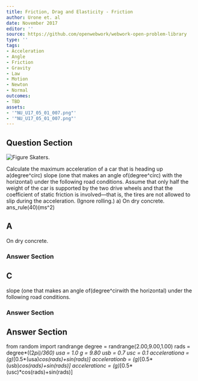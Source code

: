 ```yaml
---
title: Friction, Drag and Elasticity - Friction
author: Urone et. al
date: November 2017
editor: ''
source: https://github.com/openwebwork/webwork-open-problem-library
type: ''
tags:
- Acceleration
- Angle
- Friction
- Gravity
- Law
- Motion
- Newton
- Normal
outcomes:
- TBD
assets:
- '"NU_U17_05_01_007.png"'
- '"NU_U17_05_01_007.png"'
---
```


## Question Section 

![Figure Skaters.]("NU_U17_05_01_007.png")

Calculate the maximum acceleration of a car that is heading up a(degree^circ) slope (one that makes an angle of(degree^circ) with the horizontal) under the following road conditions.
Assume that only half the weight of the car is supported by the two drive wheels and
that the coefficient of static friction is involved—that is, the tires are not allowed to
slip during the acceleration. (Ignore rolling.)
a) On dry concrete. 
ans_rule(40)(ms^2)

## A
On dry concrete. 
### Answer Section
## C
slope (one that makes an angle of(degree^cirwith the horizontal) under the following road conditions.
### Answer Section


## Answer Section

from random import randrange
degree = randrange(2.00,9.00,1.00)
rads = degree*((2*pi)/360)
usa = 1.0
g = 9.80
usb = 0.7
usc = 0.1
accelerationa = (g)*[0.5*(usa)*cos(rads)+sin(rads)]
accelerationb = (g)*[0.5*(usb)*cos(rads)+sin(rads)]
accelerationc = (g)*[0.5*(usc)*cos(rads)+sin(rads)]